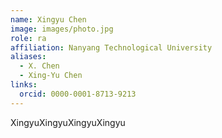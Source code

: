 ```yaml
---
name: Xingyu Chen
image: images/photo.jpg
role: ra
affiliation: Nanyang Technological University
aliases:
  - X. Chen
  - Xing-Yu Chen
links:
  orcid: 0000-0001-8713-9213
---
```


XingyuXingyuXingyuXingyu

